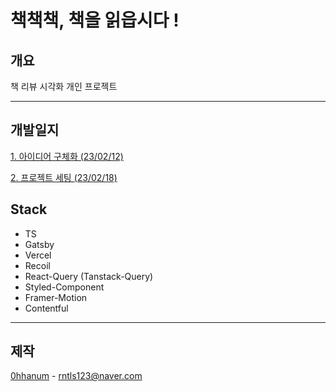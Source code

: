 # 책책책, 책을 읽읍시다 !

## 개요

책 리뷰 시각화 개인 프로젝트

<hr>

## 개발일지

[1. 아이디어 구체화 (23/02/12)](https://velog.io/@0hhanum/%EC%B1%85%EC%B1%85%EC%B1%85-%EC%B1%85%EC%9D%84-%EC%9D%BD%EC%9D%8D%EC%8B%9C%EB%8B%A4-1.-%EC%95%84%EC%9D%B4%EB%94%94%EC%96%B4-%EA%B5%AC%EC%B2%B4%ED%99%94)

[2. 프로젝트 세팅 (23/02/18)](https://velog.io/@0hhanum/%EC%B1%85%EC%B1%85%EC%B1%85-%EC%B1%85%EC%9D%84-%EC%9D%BD%EC%9D%8D%EC%8B%9C%EB%8B%A4-2.-%ED%94%84%EB%A1%9C%EC%A0%9D%ED%8A%B8-%EA%B8%B0%EB%B3%B8-%EC%84%A4%EC%A0%95)

## Stack

- TS
- Gatsby
- Vercel
- Recoil
- React-Query (Tanstack-Query)
- Styled-Component
- Framer-Motion
- Contentful

<hr>

## 제작

[0hhanum](https://github.com/0hhanum) - <rntls123@naver.com>
